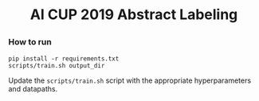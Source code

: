 # <p align=center>AI CUP 2019 Abstract Labeling</p>

### How to run

```
pip install -r requirements.txt
scripts/train.sh output_dir
```

Update the `scripts/train.sh` script with the appropriate hyperparameters and datapaths.

